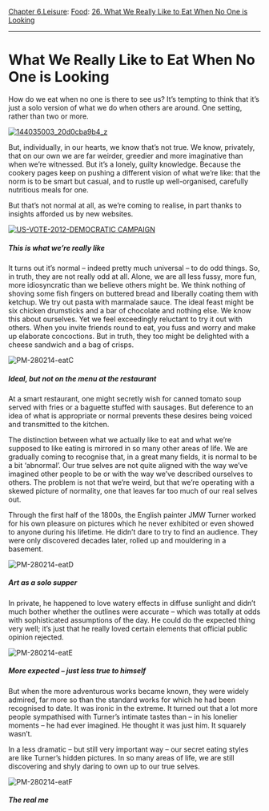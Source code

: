 [Chapter 6.Leisure](https://www.theschooloflife.com/thebookoflife/category/leisure/): [Food](https://www.theschooloflife.com/thebookoflife/category/leisure/food/): [26. What We Really Like to Eat When No One is Looking](https://www.theschooloflife.com/thebookoflife/what-we-really-like-to-eat-when-no-one-is-looking/)

* * *

# What We Really Like to Eat When No One is Looking

How do we eat when no one is there to see us? It’s tempting to think that it’s just a solo version of what we do when others are around. One setting, rather than two or more.

[![144035003_20d0cba9b4_z](https://www.theschooloflife.com/thebookoflife/wp-content/uploads/2014/09/144035003_20d0cba9b4_z.jpg)](http://www.thebookoflife.org/wp-content/uploads/2014/09/144035003_20d0cba9b4_z.jpg)

But, individually, in our hearts, we know that’s not true. We know, privately, that on our own we are far weirder, greedier and more imaginative than when we’re witnessed. But it’s a lonely, guilty knowledge. Because the cookery pages keep on pushing a different vision of what we’re like: that the norm is to be smart but casual, and to rustle up well-organised, carefully nutritious meals for one.

But that’s not normal at all, as we’re coming to realise, in part thanks to insights afforded us by new websites.

[![US-VOTE-2012-DEMOCRATIC CAMPAIGN](https://www.theschooloflife.com/thebookoflife/wp-content/uploads/2014/09/152419476.jpg)](http://www.thebookoflife.org/wp-content/uploads/2014/09/152419476.jpg)

##### This is what we’re really like

It turns out it’s normal – indeed pretty much universal – to do odd things. So, in truth, they are not really odd at all. Alone, we are all less fussy, more fun, more idiosyncratic than we believe others might be. We think nothing of shoving some fish fingers on buttered bread and liberally coating them with ketchup. We try out pasta with marmalade sauce. The ideal feast might be six chicken drumsticks and a bar of chocolate and nothing else. We know this about ourselves. Yet we feel exceedingly reluctant to try it out with others. When you invite friends round to eat, you fuss and worry and make up elaborate concoctions. But in truth, they too might be delighted with a cheese sandwich and a bag of crisps.

![PM-280214-eatC](https://www.theschooloflife.com/thebookoflife/wp-content/uploads/2014/09/PM-280214-eatC.jpg)

##### Ideal, but not on the menu at the restaurant

At a smart restaurant, one might secretly wish for canned tomato soup served with fries or a baguette stuffed with sausages. But deference to an idea of what is appropriate or normal prevents these desires being voiced and transmitted to the kitchen.

The distinction between what we actually like to eat and what we’re supposed to like eating is mirrored in so many other areas of life. We are gradually coming to recognise that, in a great many fields, it is normal to be a bit ‘abnormal’. Our true selves are not quite aligned with the way we’ve imagined other people to be or with the way we’ve described ourselves to others. The problem is not that we’re weird, but that we’re operating with a skewed picture of normality, one that leaves far too much of our real selves out.

Through the first half of the 1800s, the English painter JMW Turner worked for his own pleasure on pictures which he never exhibited or even showed to anyone during his lifetime. He didn’t dare to try to find an audience. They were only discovered decades later, rolled up and mouldering in a basement.

![PM-280214-eatD](https://www.theschooloflife.com/thebookoflife/wp-content/uploads/2014/09/PM-280214-eatD.jpg)

##### Art as a solo supper

In private, he happened to love watery effects in diffuse sunlight and didn’t much bother whether the outlines were accurate – which was totally at odds with sophisticated assumptions of the day. He could do the expected thing very well; it’s just that he really loved certain elements that official public opinion rejected.

![PM-280214-eatE](https://www.theschooloflife.com/thebookoflife/wp-content/uploads/2014/09/PM-280214-eatE.jpg)

##### More expected – just less true to himself

But when the more adventurous works became known, they were widely admired, far more so than the standard works for which he had been recognised to date. It was ironic in the extreme. It turned out that a lot more people sympathised with Turner’s intimate tastes than – in his lonelier moments – he had ever imagined. He thought it was just him. It squarely wasn’t.

In a less dramatic – but still very important way – our secret eating styles are like Turner’s hidden pictures. In so many areas of life, we are still discovering and shyly daring to own up to our true selves.

![PM-280214-eatF](https://www.theschooloflife.com/thebookoflife/wp-content/uploads/2014/09/PM-280214-eatF.png)

##### The real me
